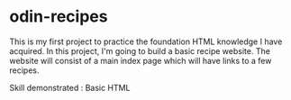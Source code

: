 # odin-recipes

This is my first project to practice the foundation HTML knowledge I have acquired.
In this project, I'm going to build a basic recipe website.
The website will consist of a main index page which will have links to a few recipes.

Skill demonstrated : Basic HTML